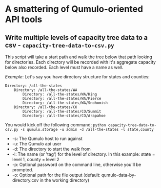 # A smattering of Qumulo-oriented API tools

## Write multiple levels of capacity tree data to a csv - `capacity-tree-data-to-csv.py`

This script will take a start path and walk the tree below that path looking for directories. Each directory will be recorded with it's aggregate capacity below also recorded. Each level must have a name as well.

*Example*: Let's say you have directory structure for states and counties:

```
Directory: /all-the-states
    Directory: /all-the-states/WA
        Directory: /all-the-states/WA/King
        Directory: /all-the-states/WA/Pierce
        Directory: /all-the-states/WA/Snohomish
    Directory: /all-the-states/CO
        Directory: /all-the-states/CO/Summit
        Directory: /all-the-states/CO/Arapahoe
```

You would kick off the following command:
`python capacity-tree-data-to-csv.py -s qumulo.storage -u admin -d /all-the-states -l state,county`

* -s: The Qumulo host to run against
* -u: The Qumulo api user
* -d: The directory to start the walk from
* -l: The name (or 'tag') for the level of directory. In this example: state = level 1, county = level 2
* -p: Optional password on the command line, otherwise you'll be prompted.
* -o: Optional path for the file output (default: qumulo-data-by-directory.csv in the working directory)
